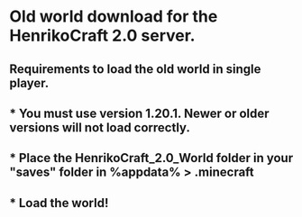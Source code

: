 # Old world download for the HenrikoCraft 2.0 server.

## Requirements to load the old world in single player.
## * You must use version 1.20.1. Newer or older versions will not load correctly.
## * Place the HenrikoCraft_2.0_World folder in your "saves" folder in %appdata% > .minecraft
## * Load the world!
